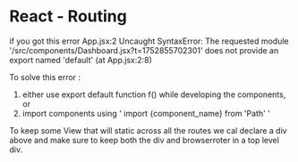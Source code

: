 # React - Routing

if you got this error
App.jsx:2 Uncaught SyntaxError: The requested module '/src/components/Dashboard.jsx?t=1752855702301' does not provide an export named 'default' (at App.jsx:2:8)

To solve this error :
1) either use export default function f() while developing the components, or
2) import components using ' import {component_name} from 'Path' ' 


To keep some View that will static across all the routes we cal declare a div above <BrowserRouter> and make sure to keep both the div and browserroter in a top level div.
<!-- '<div style={{background : "blue", color:"white"}}>
        Hi there this is Top Bar
      </div>' -->